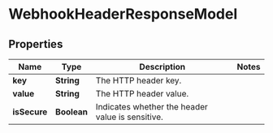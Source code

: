 

# WebhookHeaderResponseModel


## Properties

| Name | Type | Description | Notes |
|------------ | ------------- | ------------- | -------------|
|**key** | **String** | The HTTP header key. |  |
|**value** | **String** | The HTTP header value. |  |
|**isSecure** | **Boolean** | Indicates whether the header value is sensitive. |  |



